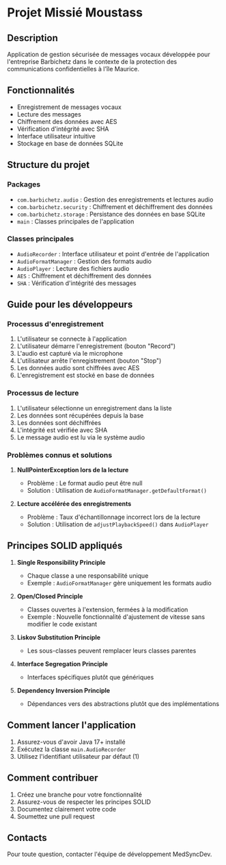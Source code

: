 # Projet Missié Moustass

## Description
Application de gestion sécurisée de messages vocaux développée pour l'entreprise Barbichetz dans le contexte de la protection des communications confidentielles à l'île Maurice.

## Fonctionnalités
- Enregistrement de messages vocaux
- Lecture des messages
- Chiffrement des données avec AES
- Vérification d'intégrité avec SHA
- Interface utilisateur intuitive
- Stockage en base de données SQLite

## Structure du projet

### Packages
- `com.barbichetz.audio` : Gestion des enregistrements et lectures audio
- `com.barbichetz.security` : Chiffrement et déchiffrement des données
- `com.barbichetz.storage` : Persistance des données en base SQLite
- `main` : Classes principales de l'application

### Classes principales
- `AudioRecorder` : Interface utilisateur et point d'entrée de l'application
- `AudioFormatManager` : Gestion des formats audio
- `AudioPlayer` : Lecture des fichiers audio
- `AES` : Chiffrement et déchiffrement des données
- `SHA` : Vérification d'intégrité des messages

## Guide pour les développeurs

### Processus d'enregistrement
1. L'utilisateur se connecte à l'application
2. L'utilisateur démarre l'enregistrement (bouton "Record")
3. L'audio est capturé via le microphone
4. L'utilisateur arrête l'enregistrement (bouton "Stop")
5. Les données audio sont chiffrées avec AES
6. L'enregistrement est stocké en base de données

### Processus de lecture
1. L'utilisateur sélectionne un enregistrement dans la liste
2. Les données sont récupérées depuis la base
3. Les données sont déchiffrées
4. L'intégrité est vérifiée avec SHA
5. Le message audio est lu via le système audio

### Problèmes connus et solutions
1. **NullPointerException lors de la lecture**
   - Problème : Le format audio peut être null
   - Solution : Utilisation de `AudioFormatManager.getDefaultFormat()`
   
2. **Lecture accélérée des enregistrements**
   - Problème : Taux d'échantillonnage incorrect lors de la lecture
   - Solution : Utilisation de `adjustPlaybackSpeed()` dans `AudioPlayer`

## Principes SOLID appliqués
1. **Single Responsibility Principle**
   - Chaque classe a une responsabilité unique
   - Exemple : `AudioFormatManager` gère uniquement les formats audio
   
2. **Open/Closed Principle**
   - Classes ouvertes à l'extension, fermées à la modification
   - Exemple : Nouvelle fonctionnalité d'ajustement de vitesse sans modifier le code existant
   
3. **Liskov Substitution Principle**
   - Les sous-classes peuvent remplacer leurs classes parentes
   
4. **Interface Segregation Principle**
   - Interfaces spécifiques plutôt que génériques
   
5. **Dependency Inversion Principle**
   - Dépendances vers des abstractions plutôt que des implémentations

## Comment lancer l'application
1. Assurez-vous d'avoir Java 17+ installé
2. Exécutez la classe `main.AudioRecorder`
3. Utilisez l'identifiant utilisateur par défaut (1)

## Comment contribuer
1. Créez une branche pour votre fonctionnalité
2. Assurez-vous de respecter les principes SOLID
3. Documentez clairement votre code
4. Soumettez une pull request

## Contacts
Pour toute question, contacter l'équipe de développement MedSyncDev. 